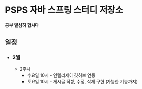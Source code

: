 # PSPS 자바 스프링 스터디 저장소

#### 공부 열심히 합시다

## 일정
- ### 2월
    - 2주차
       * 수요일 10시 - 인텔리제이 깃허브 연동
       * 토요일 10시 - 게시글 작성, 수정, 삭제 구현 (가능한 기능까지)
